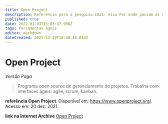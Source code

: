 ```yaml
---
title: Open Project
description: Referência para a pesquisa ID21: eixo Por onde passam as soluções.
published: true
date: 2022-01-03T15:03:37.998Z
tags: ferramentas ágeis
editor: markdown
dateCreated: 2021-12-29T18:48:14.014Z
---
```


# Open Project 
*Versão Paga*

> Programa open source de gerenciamento de projetos. Trabalha com interfaces ágeis: agile, scrum, kanban. 

**referência**
**Open Project**. Disponível em: https://www.openproject.org/. Acesso em: 20 dez. 2021.

**link na Internet Archive**
[Open Project](https://web.archive.org/web/20220103150155/https://www.openproject.org/)